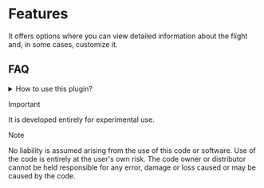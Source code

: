 # Features
It offers options where you can view detailed information about the flight and, in some cases, customize it.

## FAQ
<details>
<summary>How to use this plugin?</summary>
  
---
> #### Install Tampermonkey Extension
> You can install here: https://www.tampermonkey.net

> #### Copy Script
> After installing tampermonkey, create a new user script on tampermonkey, [copy the script](https://github.com/Ferhatduran55/geofs-flightassistant/blob/master/index.js) and paste it into the new user script.
---
</details>

> [!IMPORTANT]
> It is developed entirely for experimental use.

> [!NOTE]
> No liability is assumed arising from the use of this code or software. Use of the code is entirely at the user's own risk. The code owner or distributor cannot be held responsible for any error, damage or loss caused or may be caused by the code.
